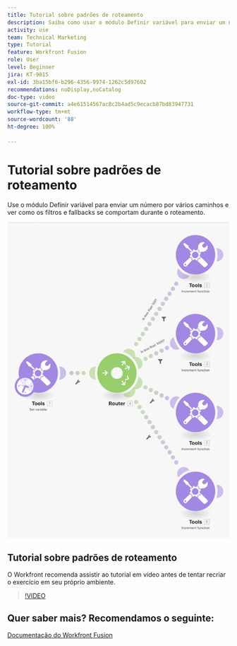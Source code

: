 ```yaml
---
title: Tutorial sobre padrões de roteamento
description: Saiba como usar o módulo Definir variável para enviar um número por vários caminhos e ver como os filtros e fallbacks se comportam no  [!DNL Adobe Workfront Fusion].
activity: use
team: Technical Marketing
type: Tutorial
feature: Workfront Fusion
role: User
level: Beginner
jira: KT-9015
exl-id: 3ba15bf6-b296-4356-9974-1262c5d97602
recommendations: noDisplay,noCatalog
doc-type: video
source-git-commit: a4e61514567ac8c2b4ad5c9ecacb87bd83947731
workflow-type: tm+mt
source-wordcount: '88'
ht-degree: 100%

---
```


# Tutorial sobre padrões de roteamento

Use o módulo Definir variável para enviar um número por vários caminhos e ver como os filtros e fallbacks se comportam durante o roteamento.

![Uma imagem do cenário do Fusion](assets/universal-connectors-and-routing-7.png)

## Tutorial sobre padrões de roteamento

O Workfront recomenda assistir ao tutorial em vídeo antes de tentar recriar o exercício em seu próprio ambiente.

>[!VIDEO](https://video.tv.adobe.com/v/335274/?quality=12&learn=on)


## Quer saber mais? Recomendamos o seguinte:

[Documentação do Workfront Fusion](https://experienceleague.adobe.com/docs/workfront/using/adobe-workfront-fusion/workfront-fusion-2.html?lang=br)
